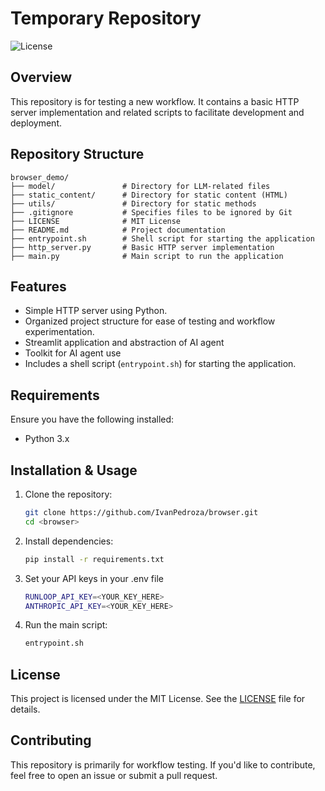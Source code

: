 # Temporary Repository

![License](https://img.shields.io/badge/license-MIT-blue.svg)

## Overview
This repository is for testing a new workflow. It contains a basic HTTP server implementation and related scripts to facilitate development and deployment.

## Repository Structure
```
browser_demo/
├── model/               # Directory for LLM-related files
├── static_content/      # Directory for static content (HTML)
├── utils/               # Directory for static methods
├── .gitignore           # Specifies files to be ignored by Git
├── LICENSE              # MIT License
├── README.md            # Project documentation
├── entrypoint.sh        # Shell script for starting the application
├── http_server.py       # Basic HTTP server implementation
├── main.py              # Main script to run the application
```

## Features
- Simple HTTP server using Python.
- Organized project structure for ease of testing and workflow experimentation.
- Streamlit application and abstraction of AI agent
- Toolkit for AI agent use
- Includes a shell script (`entrypoint.sh`) for starting the application.

## Requirements
Ensure you have the following installed:
- Python 3.x

## Installation & Usage
1. Clone the repository:
   ```sh
   git clone https://github.com/IvanPedroza/browser.git
   cd <browser>
   ```
2. Install dependencies:
   ```sh
   pip install -r requirements.txt
   ```
3. Set your API keys in your .env file
   ```sh
   RUNLOOP_API_KEY=<YOUR_KEY_HERE>
   ANTHROPIC_API_KEY=<YOUR_KEY_HERE>
   ```

4. Run the main script:
   ```sh
   entrypoint.sh
   ```

## License
This project is licensed under the MIT License. See the [LICENSE](LICENSE) file for details.

## Contributing
This repository is primarily for workflow testing. If you'd like to contribute, feel free to open an issue or submit a pull request.


